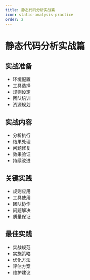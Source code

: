 ```yaml
---
title: 静态代码分析实战篇
icon: static-analysis-practice
order: 2
---
```


# 静态代码分析实战篇

## 实战准备
- 环境配置
- 工具选择
- 规则设定
- 团队培训
- 资源规划

## 实战内容
- 分析执行
- 结果处理
- 问题修复
- 效果验证
- 持续改进

## 关键实践
- 规则应用
- 工具使用
- 团队协作
- 问题解决
- 质量保证

## 最佳实践
- 实战规范
- 实施策略
- 优化方法
- 评估方案
- 维护建议
